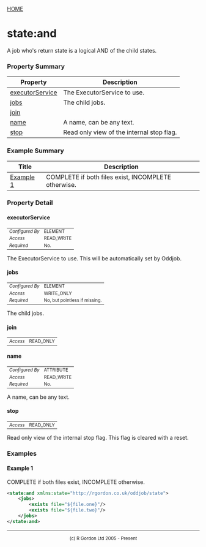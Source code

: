 [HOME](../../../README.md)
# state:and

A job who's return state is a logical AND of the child states.



### Property Summary

| Property | Description |
| -------- | ----------- |
| [executorService](#propertyexecutorService) | The ExecutorService to use. | 
| [jobs](#propertyjobs) | The child jobs. | 
| [join](#propertyjoin) |  | 
| [name](#propertyname) | A name, can be any text. | 
| [stop](#propertystop) | Read only view of the internal stop flag. | 


### Example Summary

| Title | Description |
| ----- | ----------- |
| [Example 1](#example1) | COMPLETE if both files exist, INCOMPLETE otherwise. |


### Property Detail
#### executorService <a name="propertyexecutorService"></a>

<table style='font-size:smaller'>
      <tr><td><i>Configured By</i></td><td>ELEMENT</td></tr>
      <tr><td><i>Access</i></td><td>READ_WRITE</td></tr>
      <tr><td><i>Required</i></td><td>No.</td></tr>
</table>

The ExecutorService to use. This will
be automatically set by Oddjob.

#### jobs <a name="propertyjobs"></a>

<table style='font-size:smaller'>
      <tr><td><i>Configured By</i></td><td>ELEMENT</td></tr>
      <tr><td><i>Access</i></td><td>WRITE_ONLY</td></tr>
      <tr><td><i>Required</i></td><td>No, but pointless if missing.</td></tr>
</table>

The child jobs.

#### join <a name="propertyjoin"></a>

<table style='font-size:smaller'>
      <tr><td><i>Access</i></td><td>READ_ONLY</td></tr>
</table>



#### name <a name="propertyname"></a>

<table style='font-size:smaller'>
      <tr><td><i>Configured By</i></td><td>ATTRIBUTE</td></tr>
      <tr><td><i>Access</i></td><td>READ_WRITE</td></tr>
      <tr><td><i>Required</i></td><td>No.</td></tr>
</table>

A name, can be any text.

#### stop <a name="propertystop"></a>

<table style='font-size:smaller'>
      <tr><td><i>Access</i></td><td>READ_ONLY</td></tr>
</table>

Read only view of the internal stop flag.
This flag is cleared with a reset.


### Examples
#### Example 1 <a name="example1"></a>

COMPLETE if both files exist, INCOMPLETE otherwise.

```xml
<state:and xmlns:state="http://rgordon.co.uk/oddjob/state">
    <jobs>
        <exists file="${file.one}"/>
        <exists file="${file.two}"/>
    </jobs>
</state:and>

```



-----------------------

<div style='font-size: smaller; text-align: center;'>(c) R Gordon Ltd 2005 - Present</div>
